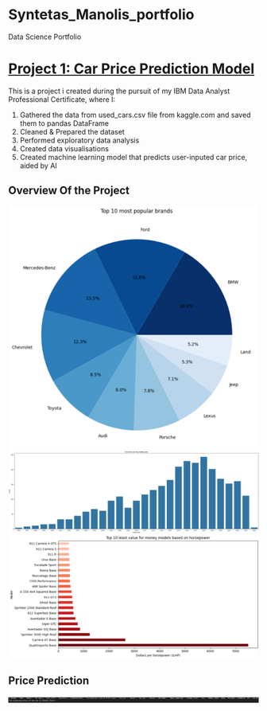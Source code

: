 # Syntetas_Manolis_portfolio
Data Science Portfolio


# [Project 1: Car Price Prediction Model](https://github.com/manolissyn/Predicting-Used-Cars-Prices)

This is a project i created during the pursuit of my IBM Data Analyst Professional Certificate, where I:

1. Gathered the data from used_cars.csv file from kaggle.com and saved them to pandas DataFrame
2. Cleaned & Prepared the dataset
3. Performed exploratory data analysis
4. Created data visualisations
5. Created machine learning model that predicts user-inputed car price, aided by AI

## Overview Of the Project   
![](https://github.com/manolissyn/Syntetas_Manolis_portfolio/blob/main/Images/PieChart.png)
![](https://github.com/manolissyn/Syntetas_Manolis_portfolio/blob/main/Images/Countplot.png)
![](https://github.com/manolissyn/Syntetas_Manolis_portfolio/blob/main/Images/BarChart.png)

## Price Prediction
![](https://github.com/manolissyn/Syntetas_Manolis_portfolio/blob/main/Images/PricePrediction.png)
